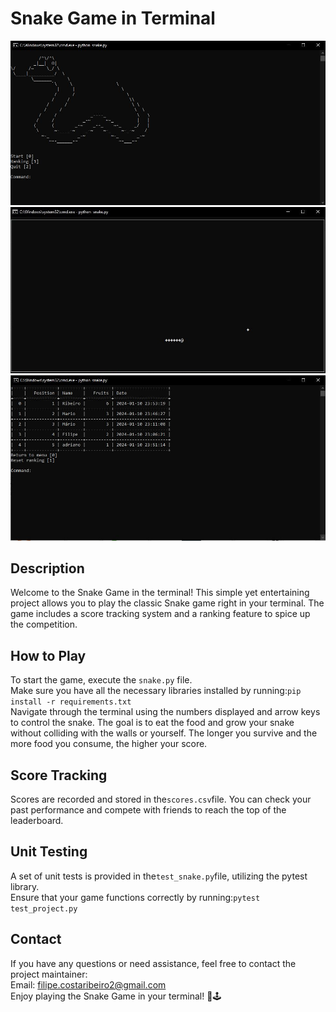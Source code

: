 # Snake Game in Terminal

![Alt Text](https://github.com/filipecostaribeiro/python-mini-projects/blob/main/pysnake/Images/Menu.JPG)
![Alt Text](https://github.com/filipecostaribeiro/python-mini-projects/blob/main/pysnake/Images/Game.JPG)
![Alt Text](Images/Ranking.jpg)
## Description

Welcome to the Snake Game in the terminal! This simple yet entertaining project allows you to play the classic Snake game right in your terminal. The game includes a score tracking system and a ranking feature to spice up the competition.

## How to Play

To start the game, execute the `snake.py` file.<br>
Make sure you have all the necessary libraries installed by running:`pip install -r requirements.txt`<br>
Navigate through the terminal using the numbers displayed and arrow keys to control the snake. The goal is to eat the food and grow your snake without colliding with the walls or yourself. The longer you survive and the more food you consume, the higher your score.

## Score Tracking

Scores are recorded and stored in the`scores.csv`file. You can check your past performance and compete with friends to reach the top of the leaderboard.

## Unit Testing

A set of unit tests is provided in the`test_snake.py`file, utilizing the pytest library.<br>
Ensure that your game functions correctly by running:`pytest test_project.py`

## Contact
If you have any questions or need assistance, feel free to contact the project maintainer:<br>
Email: filipe.costaribeiro2@gmail.com<br>
Enjoy playing the Snake Game in your terminal! 🐍🕹️
